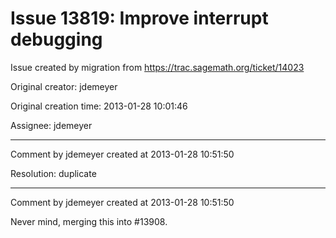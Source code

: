 # Issue 13819: Improve interrupt debugging

Issue created by migration from https://trac.sagemath.org/ticket/14023

Original creator: jdemeyer

Original creation time: 2013-01-28 10:01:46

Assignee: jdemeyer




---

Comment by jdemeyer created at 2013-01-28 10:51:50

Resolution: duplicate


---

Comment by jdemeyer created at 2013-01-28 10:51:50

Never mind, merging this into #13908.
